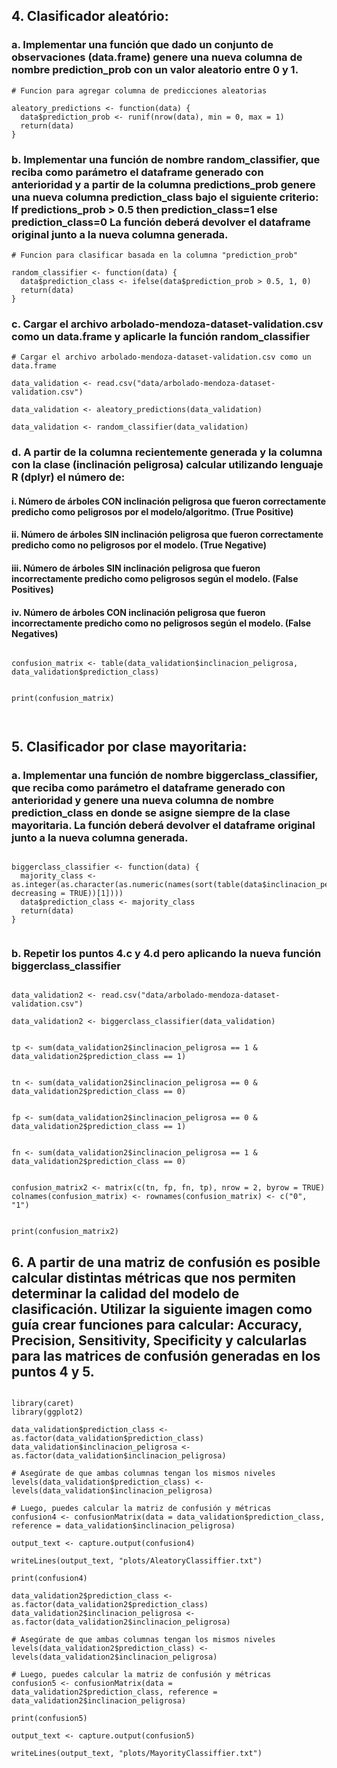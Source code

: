 ## 4. Clasificador aleatório:

### a. Implementar una función que dado un conjunto de observaciones (data.frame) genere una nueva columna de nombre prediction_prob con un valor aleatorio entre 0 y 1.

```{r}
# Funcion para agregar columna de predicciones aleatorias

aleatory_predictions <- function(data) {
  data$prediction_prob <- runif(nrow(data), min = 0, max = 1)
  return(data)
}
```

### b. Implementar una función de nombre random_classifier, que reciba como parámetro  el dataframe generado con anterioridad y a partir de la columna predictions_prob genere una nueva columna prediction_class bajo el siguiente criterio:                    If predictions_prob > 0.5 then prediction_class=1 else prediction_class=0                                               La función deberá devolver el dataframe original junto a la nueva columna generada.

```{r}
# Funcion para clasificar basada en la columna "prediction_prob"

random_classifier <- function(data) {
  data$prediction_class <- ifelse(data$prediction_prob > 0.5, 1, 0)
  return(data)
}

```
### c. Cargar el archivo arbolado-mendoza-dataset-validation.csv como un data.frame y aplicarle la función random_classifier

```{r}
# Cargar el archivo arbolado-mendoza-dataset-validation.csv como un data.frame

data_validation <- read.csv("data/arbolado-mendoza-dataset-validation.csv")

data_validation <- aleatory_predictions(data_validation)

data_validation <- random_classifier(data_validation)

```
### d. A partir de la columna recientemente generada y la columna con la clase (inclinación peligrosa) calcular utilizando lenguaje R (dplyr) el número de:

#### i. Número de árboles CON inclinación peligrosa que fueron correctamente predicho como peligrosos por el modelo/algoritmo. (True Positive)

#### ii. Número de árboles SIN inclinación peligrosa  que fueron correctamente predicho como no peligrosos por el modelo. (True Negative)


#### iii. Número de árboles SIN inclinación peligrosa que fueron incorrectamente predicho como peligrosos según el modelo. (False Positives)

#### iv. Número de árboles CON inclinación peligrosa que fueron incorrectamente predicho como no peligrosos según el modelo. (False Negatives)


```{r}

confusion_matrix <- table(data_validation$inclinacion_peligrosa, data_validation$prediction_class)


print(confusion_matrix)



```

    
## 5. Clasificador por clase mayoritaria:

### a. Implementar una función de nombre biggerclass_classifier, que reciba como parámetro  el dataframe generado con anterioridad y genere una nueva columna de nombre prediction_class en donde se asigne siempre de la clase mayoritaria. La función deberá devolver el dataframe original junto a la nueva columna generada.

```{r}

biggerclass_classifier <- function(data) {
  majority_class <- as.integer(as.character(as.numeric(names(sort(table(data$inclinacion_peligrosa), decreasing = TRUE))[1])))
  data$prediction_class <- majority_class
  return(data)
}


```

### b. Repetir los puntos 4.c y 4.d pero aplicando la nueva función biggerclass_classifier

```{r}

data_validation2 <- read.csv("data/arbolado-mendoza-dataset-validation.csv")

data_validation2 <- biggerclass_classifier(data_validation)


tp <- sum(data_validation2$inclinacion_peligrosa == 1 & data_validation2$prediction_class == 1)


tn <- sum(data_validation2$inclinacion_peligrosa == 0 & data_validation2$prediction_class == 0)


fp <- sum(data_validation2$inclinacion_peligrosa == 0 & data_validation2$prediction_class == 1)


fn <- sum(data_validation2$inclinacion_peligrosa == 1 & data_validation2$prediction_class == 0)


confusion_matrix2 <- matrix(c(tn, fp, fn, tp), nrow = 2, byrow = TRUE)
colnames(confusion_matrix) <- rownames(confusion_matrix) <- c("0", "1")


print(confusion_matrix2)
```
## 6. A partir de una matriz de confusión es posible calcular distintas métricas que nos permiten determinar la calidad del modelo de clasificación. Utilizar la siguiente imagen como guía crear funciones para calcular: Accuracy, Precision, Sensitivity, Specificity y calcularlas para las matrices de confusión generadas en los puntos 4 y 5.

```{r}

library(caret)
library(ggplot2)

data_validation$prediction_class <- as.factor(data_validation$prediction_class)
data_validation$inclinacion_peligrosa <- as.factor(data_validation$inclinacion_peligrosa)

# Asegúrate de que ambas columnas tengan los mismos niveles
levels(data_validation$prediction_class) <- levels(data_validation$inclinacion_peligrosa)

# Luego, puedes calcular la matriz de confusión y métricas
confusion4 <- confusionMatrix(data = data_validation$prediction_class, reference = data_validation$inclinacion_peligrosa)

output_text <- capture.output(confusion4)

writeLines(output_text, "plots/AleatoryClassiffier.txt")

print(confusion4)

data_validation2$prediction_class <- as.factor(data_validation2$prediction_class)
data_validation2$inclinacion_peligrosa <- as.factor(data_validation2$inclinacion_peligrosa)

# Asegúrate de que ambas columnas tengan los mismos niveles
levels(data_validation2$prediction_class) <- levels(data_validation2$inclinacion_peligrosa)

# Luego, puedes calcular la matriz de confusión y métricas
confusion5 <- confusionMatrix(data = data_validation2$prediction_class, reference = data_validation2$inclinacion_peligrosa)

print(confusion5)

output_text <- capture.output(confusion5)

writeLines(output_text, "plots/MayorityClassiffier.txt")


```
